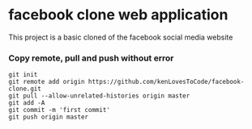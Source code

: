 # facebook clone web application

This project is a basic cloned of the facebook social media website

### Copy remote, pull and push without error

```
git init
git remote add origin https://github.com/kenLovesToCode/facebook-clone.git
git pull --allow-unrelated-histories origin master
git add -A
git commit -m 'first commit'
git push origin master
```
